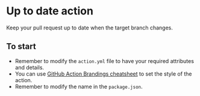 # Up to date action

Keep your pull request up to date when the target branch changes.

## To start

- Remember to modify the `action.yml` file to have your required attributes and details. 
 - You can use [GitHub Action Brandings cheatsheet](https://github.com/haya14busa/github-action-brandings) to set the style of the action.
- Remember to modify the name in the `package.json`.
